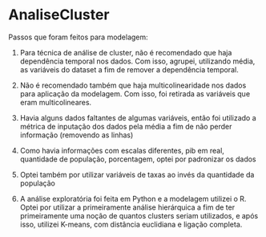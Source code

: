 # AnaliseCluster

Passos que foram feitos para modelagem:
1) Para técnica de análise de cluster, não é recomendado que haja dependência temporal nos dados. Com isso, agrupei, utilizando média, as variáveis do dataset a fim de remover a dependência temporal.

2) Não é recomendado também que haja multicolinearidade nos dados para aplicação da modelagem. Com isso, foi retirada as variáveis que eram multicolineares. 

3) Havia alguns dados faltantes de algumas variáveis, então foi utilizado a métrica de inputação dos dados pela média a fim de não perder informação (removendo as linhas)

4) Como havia informações com escalas diferentes, pib em real, quantidade de população, porcentagem, optei por padronizar os dados

5) Optei também por utilizar variáveis de taxas ao invés da quantidade da população

6) A análise exploratória foi feita em Python e a modelagem utilizei o R. Optei por utilizar a primeiramente análise hierárquica a fim de ter primeiramente uma noção de quantos clusters seriam utilizados, e após isso, utilizei K-means, com distância euclidiana e ligação completa.
